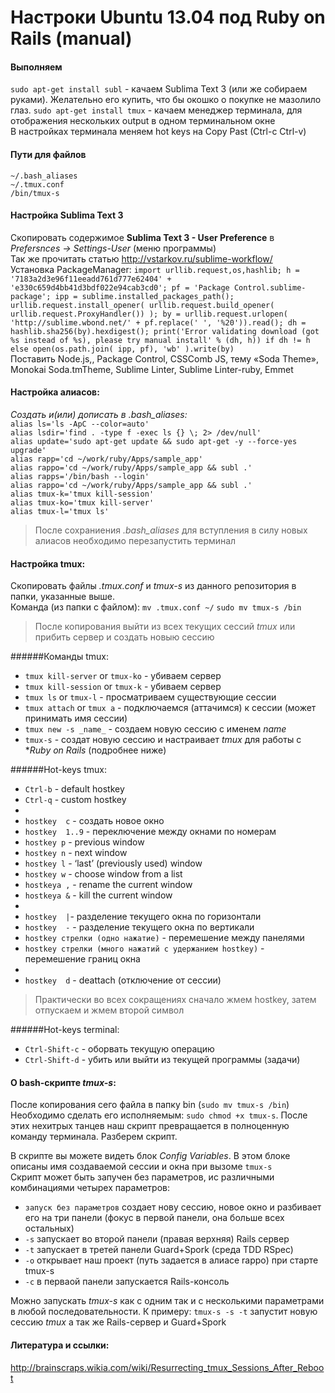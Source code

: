 # Настроки Ubuntu 13.04 под Ruby on Rails (manual)

#### Выполняем
`sudo apt-get install subl` - качаем Sublima Text 3 (или же собираем руками). Желательно его купить, что бы окошко о покупке не мазолило глаз.
`sudo apt-get install tmux` - качаем менеджер терминала, для отображения нескольких output в одном терминальном окне  
В настройках терминала меняем hot keys на Copy Past (Ctrl-c Ctrl-v)

#### Пути для файлов
`~/.bash_aliases`   
`~/.tmux.conf`  
`/bin/tmux-s`  
  
#### Настройка Sublima Text 3
Скопировать содержимое **Sublima Text 3 - User Preference** в *Prefersnces -> Settings-User* (меню программы)  
Так же прочитать статью http://vstarkov.ru/sublime-workflow/   
Установка PackageManager: `import urllib.request,os,hashlib; h = '7183a2d3e96f11eeadd761d777e62404' + 'e330c659d4bb41d3bdf022e94cab3cd0'; pf = 'Package Control.sublime-package'; ipp = sublime.installed_packages_path(); urllib.request.install_opener( urllib.request.build_opener( urllib.request.ProxyHandler()) ); by = urllib.request.urlopen( 'http://sublime.wbond.net/' + pf.replace(' ', '%20')).read(); dh = hashlib.sha256(by).hexdigest(); print('Error validating download (got %s instead of %s), please try manual install' % (dh, h)) if dh != h else open(os.path.join( ipp, pf), 'wb' ).write(by)`  
Поставить Node.js,, Package Control,  CSSComb JS, тему «Soda Theme», Monokai Soda.tmTheme, Sublime Linter, Sublime Linter-ruby, Emmet
  
#### Настройка алиасов:
 *Создать и(или) дописать в .bash_aliases:*  
`alias ls='ls -ApC --color=auto'`  
`alias lsdir='find . -type f -exec ls {} \; 2> /dev/null'`  
`alias update='sudo apt-get update && sudo apt-get -y --force-yes  upgrade'`  
`alias rapp='cd ~/work/ruby/Apps/sample_app'`  
`alias rappo='cd ~/work/ruby/Apps/sample_app && subl .'`  
`alias rapps='/bin/bash --login'`  
`alias rappo='cd ~/work/ruby/Apps/sample_app && subl .'`  
`alias tmux-k='tmux kill-session'`  
`alias tmux-ko='tmux kill-server'`  
`alias tmux-l='tmux ls'`  
 
> После сохраниения *.bash_aliases* для вступления в силу новых алиасов необходимо перезапустить терминал

#### Настройка tmux:
Скопировать файлы *.tmux.conf* и *tmux-s* из данного репозитория в папки, указанные выше.  
Команда (из папки с файлом): `mv .tmux.conf ~/`  `sudo mv tmux-s /bin`
> После копирования выйти из всех текущих сессий *tmux* или прибить сервер и создать новыю сессию  

######Команды tmux:
* `tmux kill-server` or `tmux-ko` - убиваем сервер
* `tmux kill-session` or `tmux-k` - убиваем сервер
* `tmux ls` or `tmux-l` - просматриваем существующие сессии
* `tmux attach` or `tmux a` - подключаемся (аттачимся) к сессии (может принимать имя сессии)
* `tmux new -s _name_` - создаем новую сессию с именем *_name_*
* `tmux-s` - создат новую сессию и настраивает *tmux* для работы с **Ruby on Rails* (подробнее ниже)

######Hot-keys tmux:
* `Ctrl-b` - default hostkey
* `Ctrl-q` - custom hostkey
*
* `hostkey  c` - создать новое окно
* `hostkey  1..9` - переключение между окнами по номерам
* `hostkey p` - previous window
* `hostkey n` - next window
* `hostkey l` - ‘last’ (previously used) window
* `hostkey w` - choose window from a list
* `hostkeya ,` - rename the current window
* `hostkeya &`  - kill the current window
* 
* `hostkey  |`- разделение текущего окна по горизонтали  
* `hostkey  -` - разделение текущего окна по вертикали 
* `hostkey стрелки (одно нажатие)` - перемешение между панелями
* `hostkey стрелки (много нажатий с удержанием hostkey)` - перемешение границ окна
* 
* `hostkey  d` - deattach (отключение от сессии)  

> Практически во всех сокращениях сначало жмем hostkey, затем отпускаем и жмем второй символ

######Hot-keys terminal:
* `Ctrl-Shift-c` - оборвать текущую операцию  
* `Ctrl-Shift-d` - убить или выйти из текущей программы (задачи)  

#### O bash-скрипте *tmux-s*:
После копирования сего файла в папку bin (`sudo mv tmux-s /bin`) Необходимо сделать его исполняемым: `sudo chmod +x tmux-s`. После этих нехитрых танцев наш скрипт превращается в полноценную команду терминала. Разберем скрипт.  

В скрипте вы можете видеть блок *Config Variables*. В этом блоке описаны имя создаваемой сессии и окна при вызоме `tmux-s`  
Скрипт может быть запучен без параметров, ис различными комбинациями четырех параметров:
* `запуск без параметров` создает нову сессию, новое окно и разбивает его на три панели (фокус в первой панели, она больше всех остальных)
* `-s` запускает во второй панели (правая верхняя) Rails сервер
* `-t` запускает в третей панели Guard+Spork (среда TDD RSpec)
* `-o` открывает наш проект (путь задается в алиасе rappo) при старте tmux-s
* `-c` в перваой панели запускается Rails-консоль  

Можно запускать *tmux-s* как с одним так и с несколькими параметрами в любой последовательности. К примеру: `tmux-s -s -t` запустит новую сессию *tmux* а так же Rails-сервер и Guard+Spork

#### Литература и ссылки:
http://brainscraps.wikia.com/wiki/Resurrecting_tmux_Sessions_After_Reboot
